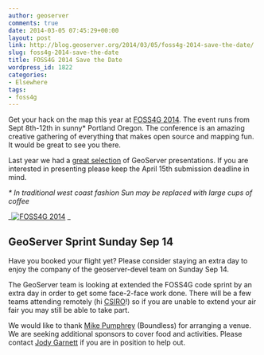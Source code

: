 ```yaml
---
author: geoserver
comments: true
date: 2014-03-05 07:45:29+00:00
layout: post
link: http://blog.geoserver.org/2014/03/05/foss4g-2014-save-the-date/
slug: foss4g-2014-save-the-date
title: FOSS4G 2014 Save the Date
wordpress_id: 1822
categories:
- Elsewhere
tags:
- foss4g
---
```


Get your hack on the map this year at [FOSS4G 2014](https://2014.foss4g.org). The event runs from Sept 8th-12th in sunny* Portland Oregon. The conference is an amazing creative gathering of everything that makes open source and mapping fun. It would be great to see you there.

Last year we had a [great selection](http://blog.geoserver.org/2013/10/02/geoserver-foss4g-2013/) of GeoServer presentations. If you are interested in presenting please keep the April 15th submission deadline in mind.

_* In traditional west coast fashion Sun may be replaced with large cups of coffee_

_[![FOSS4G 2014](http://geoserver.wpengine.com/wp-content/uploads/2014/03/foss4g20141.png)](https://2014.foss4g.org)
_






## GeoServer Sprint Sunday Sep 14


Have you booked your flight yet? Please consider staying an extra day to enjoy the company of the geoserver-devel team on Sunday Sep 14.

The GeoServer team is looking at extended the FOSS4G code sprint by an extra day in order to get some face-2-face work done. There will be a few teams attending remotely (hi [CSIRO](http://www.csiro.au)!) so if you are unable to extend your air fair you may still be able to take part.

We would like to thank [Mike Pumphrey](http://boundlessgeo.com/team-member/mike-pumphrey/) (Boundless) for arranging a venue. We are seeking additional sponsors to cover food and activities. Please contact [Jody Garnett](http://boundlessgeo.com/team-member/jody-garnett/) if you are in position to help out.
